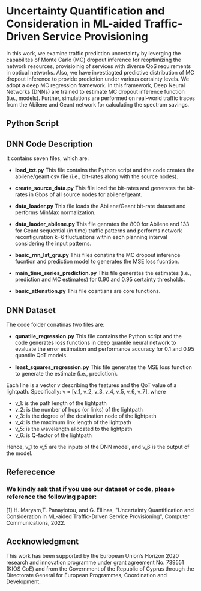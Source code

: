 # Uncertainty Quantification and Consideration in ML-aided Traffic-Driven Service Provisioning

In this work, we examine traffic prediction uncertainty  by leverging the capabilites of Monte Carlo (MC) dropout inference for reoptimizing the network resources, provisioinig of services with diverse QoS requirements in optical networks. Also, we have investiagted predictive distribution of MC dropout inference to provide prediction under various certainty levels. We adopt a deep MC regression framework. In this framework, Deep Neural Networks (DNNs) are trained to estimate MC dropout inference function (i.e., models). Further, simulations are performed on real-world traffic traces from the Abilene and Geant network for calculating the spectrum savings. 


## Python Script

## DNN Code Description
It contains seven files, which are:

* **load_txt.py** This file contains the Python script and the code creates the abilene/geant csv file (i.e., bit-rates along with the source nodes).

* **create_source_data.py** This file load the bit-rates and generates the bit-rates in Gbps of all source nodes for abilene/geant.

* **data_loader.py** This file loads the Abilene/Geant bit-rate dataset and performs MinMax normalization.

* **data_laoder_abilene.py** This file genrates the 800 for Abilene and 133 for Geant sequential (in time) traffic patterns and performs network reconfiguration k=6 fluctuations within each planning interval considering the input patterns.

* **basic_rnn_lst_gru.py** This files conatins the MC dropout inference fucntion and prediction model to generates the MSE loss fucntion.

* **main_time_series_prediction.py** This file generates the estimates (i.e., prediction and MC estimates) for 0.90 and 0.95 certainty thresholds.  

* **basic_attenstion.py** This file coantians are core functions.

## DNN Dataset

The code folder conatinas two files are:
* **qunatile_regression.py** This file contains the Python script and the code generates loss functions in deep quantile neural network to evaluate the error estimation and performance accuracy for 0.1 and 0.95 quantile QoT models.

*  **least_squares_regression.py**  This file generates the MSE loss function to generate the estimate (i.e., prediction). 

Each line is a vector v describing the features and the QoT value of a lightpath.  Specifically:
v = [v_1, v_2, v_3, v_4, v_5, v_6, v_7],
where
* v_1: is the path length of the lightpath
* v_2: is the number of hops (or links) of the lightpath
* v_3: is the degree of the destination node of the lightpath 
* v_4: is the maximum link length of the lightpath
* v_5: is the wavelength allocated to the lightpath
* v_6: is Q-factor of the lightpath

Hence, v_1  to v_5 are the inputs of the DNN model, and v_6 is the output of the model. 


## Referecence

### We kindly ask that if you use our dataset or code,  please reference the following paper: 
[1]  H. Maryam,T. Panayiotou, and G. Ellinas, "Uncertainty Quantification and Consideration in ML-aided Traffic-Driven Service Provisioning", Computer Communications, 2022.

## Accknowledgment
This work has been supported by the European Union’s Horizon 2020 research and innovation programme under grant agreement No. 739551 (KIOS CoE) and from the Government
of the Republic of Cyprus through the Directorate General for European Programmes, Coordination and Development.
